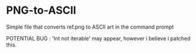 # PNG-to-ASCII

Simple file that converts ref.png to ASCII art in the command prompt

POTENTIAL BUG : 'Int not iterable' may appear, however i believe i patched this.


